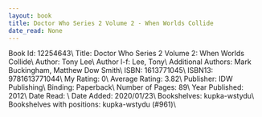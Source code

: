 ```yaml
---
layout: book
title: Doctor Who Series 2 Volume 2 - When Worlds Collide
date_read: None
---
```


Book Id: 12254643\ 
Title: Doctor Who Series 2 Volume 2: When Worlds Collide\ 
Author: Tony Lee\ 
Author l-f: Lee, Tony\ 
Additional Authors: Mark Buckingham, Matthew Dow Smith\ 
ISBN: 1613771045\ 
ISBN13: 9781613771044\ 
My Rating: 0\ 
Average Rating: 3.82\ 
Publisher: IDW Publishing\ 
Binding: Paperback\ 
Number of Pages: 89\ 
Year Published: 2012\ 
Date Read: \ 
Date Added: 2020/01/23\ 
Bookshelves: kupka-wstydu\ 
Bookshelves with positions: kupka-wstydu (#961)\ 

